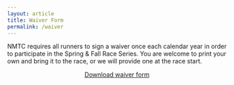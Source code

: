 ```yaml
---
layout: article
title: Waiver Form
permalink: /waiver
---
```


NMTC requires all runners to sign a waiver once each calendar year in order to participate in the Spring & Fall Race Series. You are welcome to print your own and bring it to the race, or we will provide one at the race start.

<div class="container" style="display:flex;padding-bottom:1em;">
  <a href="/assets/downloads/2024-NMTC-Waiver.pdf" style="margin: 0 auto;" target="blank">
    <div class="button">Download waiver form</div>
  </a>
</div>
